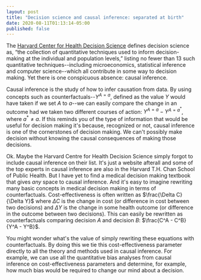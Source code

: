 ```yaml
---
layout: post
title: "Decision science and causal inference: separated at birth"
date: 2020-08-11T01:13:14-05:00
published: false
---
```


The [Harvard Center for Health Decision Science](https://chds.hsph.harvard.edu/approaches/what-is-decision-science/) defines decision science as, “the collection of quantitative techniques used to inform decision-making at the individual and population levels,” listing no fewer than 13 such quantitative techniques--including microeconomics, statistical inference and computer science--which all contribute in some way to decision making. Yet there is one conspicuous absence: causal inference.

Causal inference is the study of how to infer causation from data. By using concepts such as counterfactuals--$Y^{A=a}$, defined as the value $Y$ would have taken if we set $A$ to $a$--we can easily compare the change in an outcome had we taken two different courses of action: $Y^{A=a}-Y^{A=a^*}$, where $a^*\neq a$. If this reminds you of the type of information that would be useful for decision making it's because, recognized or not, causal inference is one of the cornerstones of decision making. We can't possibly make decision without knowing the causal consequences of making those decisions.

Ok. Maybe the Harvard Centre for Health Decision Science simply forgot to include causal inference on their list. It's just a website afterall and some of the top experts in causal inference are also in the Harvard T.H. Chan School of Public Health. But I have yet to find a medical decision making textbook that gives _any_ space to causal inference. And it's easy to imagine rewriting many basic concepts in medical decision making in terms of counterfactuals. Cost-effectiveness is often written as $\frac{\Delta C}{\Delta Y}$ where $\Delta C$ is the change in cost (or difference in cost between two decisions) and $\Delta Y$ is the change in some health outcome (or difference in the outcome between two decisions). This can easily be rewritten as counterfactuals comparing decision $A$ and decision $B$: $\frac{C^A - C^B}{Y^A - Y^B}$. 

You might wonder what's the value of simply rewriting these equations with counterfactuals. By doing this we tie this cost-effectiveness parameter directly to all the theory and methods used in causal inference. For example, we can use all the quantitative bias analyses from causal inference on cost-effectiveness parameters and determine, for example, how much bias would be required to change our mind about a decision.




